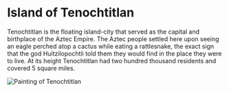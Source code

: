 # Island of Tenochtitlan

Tenochtitlan is the floating island-city that served as the capital and
birthplace of the Aztec Empire. The Aztec people settled here upon seeing an
eagle perched atop a cactus while eating a rattlesnake, the exact sign that the
god Huitzilopochtli told them they would find in the place they were to live. At
its height Tenochtitlan had two hundred thousand residents and covered 5 square
miles.

![Painting of Tenochtitlan](https://miro.medium.com/v2/resize:fit:848/1*I3PuQXiIIFwyumz6FWXMBg.jpeg)
